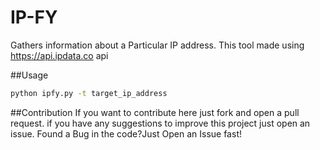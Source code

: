 # IP-FY
Gathers information about a Particular IP address.
This tool made using https://api.ipdata.co api 

##Usage
```bash
python ipfy.py -t target_ip_address
```

##Contribution
If you want to contribute here just fork and open a pull request.
if you have any suggestions to improve this project just open an issue.
Found a Bug in the code?Just Open an Issue fast!
